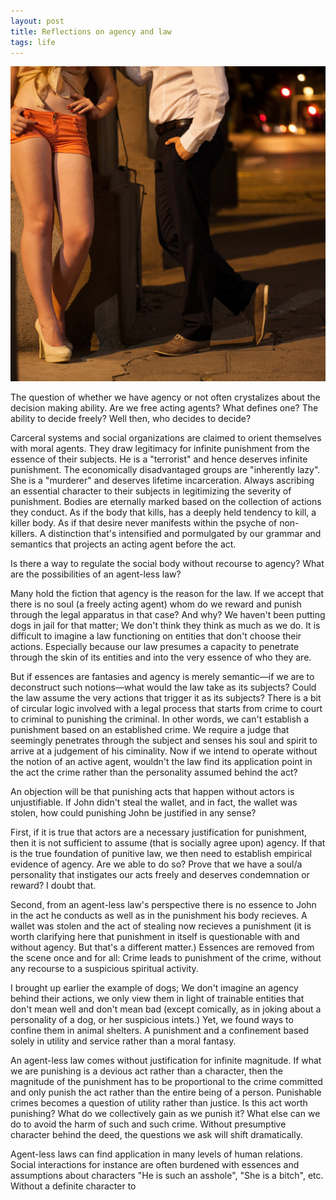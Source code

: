 ```yaml
---
layout: post
title: Reflections on agency and law
tags: life 
---
```


<img src="/images/fem.jpg" width="700">


The question of whether we have agency or not often crystalizes about the decision making ability. Are we free acting agents? What defines one? The ability to decide freely? Well then, who decides to decide?

Carceral systems and social organizations are claimed to orient themselves with moral agents. They draw legitimacy for infinite punishment from the essence of their subjects. He is a "terrorist" and hence deserves infinite punishment. The economically disadvantaged groups are "inherently lazy". She is a "murderer" and deserves lifetime incarceration. Always ascribing an essential character to their subjects in legitimizing the severity of punishment. Bodies are eternally marked based on the collection of actions they conduct. As if the body that kills, has a deeply held tendency to kill, a killer body. As if that desire never manifests within the psyche of non-killers. A distinction that's intensified and pormulgated by our grammar and semantics that projects an acting agent before the act. 

Is there a way to regulate the social body without recourse to agency? What are the possibilities of an agent-less law? 

Many hold the fiction that agency is the reason for the law. If we accept that there is no soul (a freely acting agent) whom do we reward and punish through the legal apparatus in that case? And why? We haven't been putting dogs in jail for that matter; We don't think they think as much as we do. It is difficult to imagine a law functioning on entities that don't choose their actions. Especially because our law presumes a capacity to penetrate through the skin of its entities and into the very essence of who they are. 

But if essences are fantasies and agency is merely semantic—if we are to deconstruct such notions—what would the law take as its subjects? Could the law assume the very actions that trigger it as its subjects? There is a bit of circular logic involved with a legal process that starts from crime to court to criminal to punishing the criminal. In other words, we can't establish a punishment based on an established crime. We require a judge that seemingly penetrates through the subject and senses his soul and spirit to arrive at a judgement of his ciminality. Now if we intend to operate without the notion of an active agent, wouldn't the law find its application point in the act the crime rather than the personality assumed behind the act?

An objection will be that punishing acts that happen without actors is unjustifiable. If John didn't steal the wallet, and in fact, the wallet was stolen, how could punishing John be justified in any sense?

First, if it is true that actors are a necessary justification for punishment, then it is not sufficient to assume (that is socially agree upon) agency. If that is the true foundation of punitive law, we then need to establish empirical evidence of agency. Are we able to do so? Prove that we have a soul/a personality that instigates our acts freely and deserves condemnation or reward? I doubt that.

Second, from an agent-less law's perspective there is no essence to John in the act he conducts as well as in the punishment his body recieves. A wallet was stolen and the act of stealing now recieves a punishment (it is worth clarifying here that punishment in itself is questionable with and without agency. But that's a different matter.) Essences are removed from the scene once and for all: Crime leads to punishment of the crime, without any recourse to a suspicious spiritual activity. 

I brought up earlier the example of dogs; We don't imagine an agency behind their actions, we only view them in light of trainable entities that don't mean well and don't mean bad (except comically, as in joking about a personality of a dog, or her suspicious intets.) Yet, we found ways to confine them in animal shelters. A punishment and a confinement based solely in utility and service rather than a moral fantasy.

An agent-less law comes without justification for infinite magnitude. If what we are punishing is a devious act rather than a character, then the magnitude of the punishment has to be proportional to the crime committed and only punish the act rather than the entire being of a person. Punishable crimes becomes a question of utility rather than justice. Is this act worth punishing? What do we collectively gain as we punish it? What else can we do to avoid the harm of such and such crime. Without presumptive character behind the deed, the questions we ask will shift dramatically. 

Agent-less laws can find application in many levels of human relations. Social interactions for instance are often burdened with essences and assumptions about characters "He is such an asshole", "She is a bitch", etc. Without a definite character to  